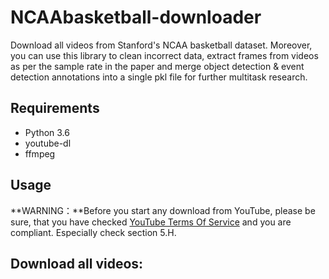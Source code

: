 # NCAAbasketball-downloader
Download all videos from Stanford's NCAA basketball dataset. Moreover, you can use this library to clean incorrect data, extract frames from videos as per the sample rate in the paper and merge object detection & event detection annotations into a single pkl file for further multitask research.

## Requirements
- Python 3.6
- youtube-dl
- ffmpeg

## Usage

**WARNING：**Before you start any download from YouTube, please be sure, that you have checked [YouTube Terms Of Service](https://www.youtube.com/static?template=terms) and you are compliant. Especially check section 5.H.  

## Download all videos:
